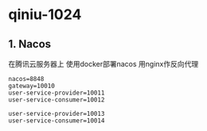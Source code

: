 # qiniu-1024

## 1. Nacos
在腾讯云服务器上 使用docker部署nacos
用nginx作反向代理

```config
nacos=8848
gateway=10010
user-service-provider=10011
user-service-consumer=10012

user-service-provider=10013
user-service-consumer=10014


```